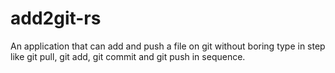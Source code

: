 # add2git-rs
An application that can add and push a file on git without boring type in step like 
git pull, git add, git commit and git push in sequence.

